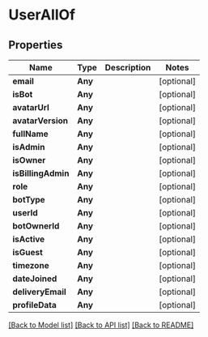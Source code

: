 # UserAllOf

## Properties
Name | Type | Description | Notes
------------ | ------------- | ------------- | -------------
**email** | **Any** |  | [optional] 
**isBot** | **Any** |  | [optional] 
**avatarUrl** | **Any** |  | [optional] 
**avatarVersion** | **Any** |  | [optional] 
**fullName** | **Any** |  | [optional] 
**isAdmin** | **Any** |  | [optional] 
**isOwner** | **Any** |  | [optional] 
**isBillingAdmin** | **Any** |  | [optional] 
**role** | **Any** |  | [optional] 
**botType** | **Any** |  | [optional] 
**userId** | **Any** |  | [optional] 
**botOwnerId** | **Any** |  | [optional] 
**isActive** | **Any** |  | [optional] 
**isGuest** | **Any** |  | [optional] 
**timezone** | **Any** |  | [optional] 
**dateJoined** | **Any** |  | [optional] 
**deliveryEmail** | **Any** |  | [optional] 
**profileData** | **Any** |  | [optional] 

[[Back to Model list]](../README.md#documentation-for-models) [[Back to API list]](../README.md#documentation-for-api-endpoints) [[Back to README]](../README.md)


